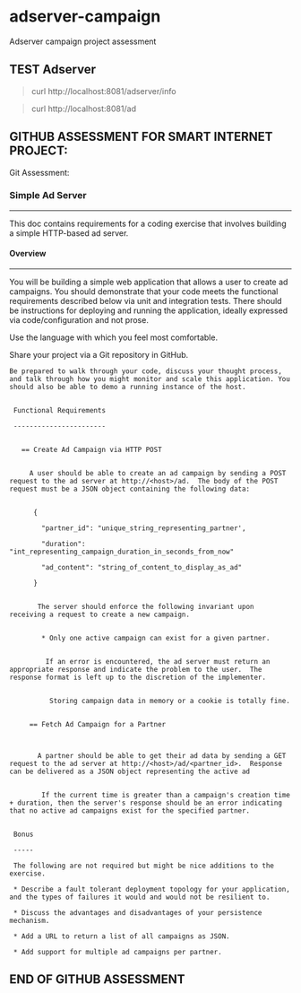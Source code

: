 # adserver-campaign
Adserver campaign project assessment


## TEST Adserver

>curl http://localhost:8081/adserver/info


>curl http://localhost:8081/ad


## GITHUB ASSESSMENT FOR SMART INTERNET PROJECT:

Git Assessment:

### Simple Ad Server

-------------------------------------

This doc contains requirements for a coding exercise that involves building a simple HTTP-based ad server.

 

#### Overview

--------

You will be building a simple web application that allows a user to create ad campaigns. You should demonstrate that your code meets the functional requirements described below via unit and integration tests. There should be instructions for deploying and running the application, ideally expressed via code/configuration and not prose.

  

  Use the language with which you feel most comfortable.

   

   Share your project via a Git repository in GitHub.

    

    Be prepared to walk through your code, discuss your thought process, and talk through how you might monitor and scale this application. You should also be able to demo a running instance of the host.


     Functional Requirements

     -----------------------


       == Create Ad Campaign via HTTP POST


         A user should be able to create an ad campaign by sending a POST request to the ad server at http://<host>/ad.  The body of the POST request must be a JSON object containing the following data:


          {

            "partner_id": "unique_string_representing_partner',

            "duration": "int_representing_campaign_duration_in_seconds_from_now"

            "ad_content": "string_of_content_to_display_as_ad"

          }
           

           The server should enforce the following invariant upon receiving a request to create a new campaign.
            

            * Only one active campaign can exist for a given partner.


             If an error is encountered, the ad server must return an appropriate response and indicate the problem to the user.  The response format is left up to the discretion of the implementer.
              

              Storing campaign data in memory or a cookie is totally fine.
                 

         == Fetch Ad Campaign for a Partner

          

           A partner should be able to get their ad data by sending a GET request to the ad server at http://<host>/ad/<partner_id>.  Response can be delivered as a JSON object representing the active ad
            

            If the current time is greater than a campaign's creation time + duration, then the server's response should be an error indicating that no active ad campaigns exist for the specified partner.
             

     Bonus

     -----

     The following are not required but might be nice additions to the exercise.

     * Describe a fault tolerant deployment topology for your application, and the types of failures it would and would not be resilient to.

     * Discuss the advantages and disadvantages of your persistence mechanism.

     * Add a URL to return a list of all campaigns as JSON.

     * Add support for multiple ad campaigns per partner.

## END OF GITHUB ASSESSMENT
